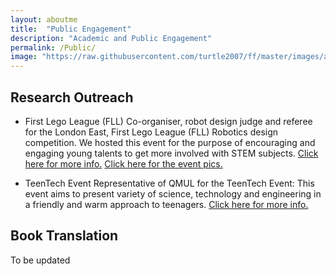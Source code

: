 ```yaml
---
layout: aboutme
title:  "Public Engagement"
description: "Academic and Public Engagement"
permalink: /Public/
image: "https://raw.githubusercontent.com/turtle2007/ff/master/images/aboutme/legoleague.jpg"
---
```


## Research Outreach
 - First Lego League (FLL)
Co-organiser, robot design judge and referee for the London East, First Lego League (FLL) Robotics design competition. We hosted this event for the purpose of encouraging and engaging young talents to get more involved with STEM subjects. [Click here for more info.](https://firstlegoleague.theiet.org) 
[Click here for the event pics.](https://www.flickr.com/photos/eecs_qmul/albums/72157703849093212)

 - TeenTech Event
Representative of QMUL for the TeenTech Event: This event aims to present variety of science, technology and engineering in a friendly and warm approach to teenagers. [Click here for more info.](https://www.teentech.com/teentech-events/)


## Book Translation
To be updated
<!-- <a href="#" class="btn btn-default">Back to top</a> -->
